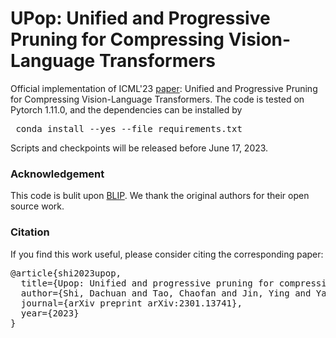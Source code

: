 # UPop: Unified and Progressive Pruning for Compressing Vision-Language Transformers

Official implementation of ICML'23 [paper](https://arxiv.org/abs/2301.13741): Unified and Progressive Pruning for Compressing Vision-Language Transformers. The code is tested on Pytorch 1.11.0, and the dependencies can be installed by <pre/> conda install --yes --file requirements.txt </pre>

Scripts and checkpoints will be released before June 17, 2023.



### Acknowledgement
This code is bulit upon <a href="https://github.com/salesforce/BLIP">BLIP</a>. We thank the original authors for their open source work.


### Citation
If you find this work useful, please consider citing the corresponding paper:
<pre>
@article{shi2023upop,
  title={Upop: Unified and progressive pruning for compressing vision-language transformers},
  author={Shi, Dachuan and Tao, Chaofan and Jin, Ying and Yang, Zhendong and Yuan, Chun and Wang, Jiaqi},
  journal={arXiv preprint arXiv:2301.13741},
  year={2023}
}
</pre>


